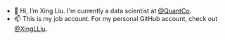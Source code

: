 - 👋 Hi, I’m Xing Liu. I'm currently a data scientist at [@QuantCo](https://github.com/Quantco).
- 📫 This is my job account. For my personal GitHub account, check out [@XingLLiu](https://github.com/XingLLiu).
 
<!---
XingLiuQC/XingLiuQC is a ✨ special ✨ repository because its `README.md` (this file) appears on your GitHub profile.
You can click the Preview link to take a look at your changes.
--->
